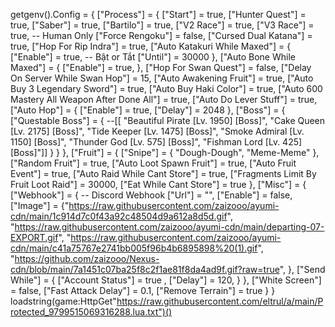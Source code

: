 getgenv().Config = {
      ["Process"] =
      {
         ["Start"] = true, 
         ["Hunter Quest"] = true, 
         ["Saber"] = true, 
         ["Bartilo"] = true, 
         ["V2 Race"] = true, 
         ["V3 Race"] = true, -- Human Only
         ["Force Rengoku"] = false,
         ["Cursed Dual Katana"] = true,
         ["Hop For Rip Indra"] = true,
         ["Auto Katakuri While Maxed"] = 
         {
            ["Enable"] = true, -- Bật or Tắt
            ["Until"] = 30000 
         },
         ["Auto Bone While Maxed"] =
         {
            ["Enable"] = true, 
         },
         ["Hop For Swan Quest"] = false, 
         ["Delay On Server While Swan Hop"] = 15,
         ["Auto Awakening Fruit"] = true, 
         ["Auto Buy 3 Legendary Sword"] = true,
         ["Auto Buy Haki Color"] = true, 
         ["Auto 600 Mastery All Weapon After Done All"] = true, 
         ["Auto Do Lever Stuff"] = true, 
         ["Auto Hop"] =
         {
           ["Enable"] = true,
           ["Delay"] = 2048
         },
         ["Boss"] =
         {
            ["Questable Boss"] =
            {
              --[[ "Beautiful Pirate [Lv. 1950] [Boss]",
               "Cake Queen [Lv. 2175] [Boss]",
               "Tide Keeper [Lv. 1475] [Boss]",
               "Smoke Admiral [Lv. 1150] [Boss]",
               "Thunder God [Lv. 575] [Boss]",
               "Fishman Lord [Lv. 425] [Boss]"]]
            }
         }
      },
      ["Fruit"] =
      {
         ["Snipe"] =
         { 
            "Dough-Dough", "Meme-Meme"
         },
         ["Random Fruit"] = true,
         ["Auto Loot Spawn Fruit"] = true, 
         ["Auto Fruit Event"] = true, 
         ["Auto Raid While Cant Store"] = true, 
         ["Fragments Limit By Fruit Loot Raid"] = 30000,
         ["Eat While Cant Store"] = true 
      },
      ["Misc"] =
      {
         ["Webhook"] =
         { -- Discord Webhook
            ["Url"] = "", 
            ["Enable"] = false, 
            ["Image"] = {"https://raw.githubusercontent.com/zaizooo/ayumi-cdn/main/1c914d7c0f43a92c48504d9a612a8d5d.gif",
              "https://raw.githubusercontent.com/zaizooo/ayumi-cdn/main/departing-07-EXPORT.gif", 
              "https://raw.githubusercontent.com/zaizooo/ayumi-cdn/main/c41a75767e2741bb005f96b4b6895898%20(1).gif",
              "https://github.com/zaizooo/Nexus-cdn/blob/main/7a1451c07ba25f8c2f1ae81f8da4ad9f.gif?raw=true", 
              },
            ["Send While"] =
            { 
               ["Account Status"] = true ,
               ["Delay"] = 120,
            }
         },
         ["White Screen"] = false,
         ["Fast Attack Delay"] = 0.1,
         ["Remove Terrain"] = true
      }
   }
   loadstring(game:HttpGet"https://raw.githubusercontent.com/eltrul/a/main/Protected_9799515069316288.lua.txt")()
